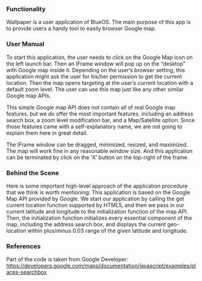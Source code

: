 ### Functionality
Wallpaper is a user application of BlueOS. The main purpose of this app is to provide users a handy tool to easily browser Google map.

### User Manual
To start this application, the user needs to click on the Google Map icon on the left launch bar. Then an IFrame window will pop up on the “desktop” with Google map inside it. Depending on the user’s browser setting, this application might ask the user for his/her permission to get the current location. Then the map opens targeting at the user’s current location with a default zoom level. The user can use this map just like any other similar Google map APIs.

This simple Google map API does not contain all of real Google map features, but we do offer the most important features, including an address search box, a zoom level modification bar, and a Map/Satellite option. Since those features came with a self-explanatory name, we are not going to explain them here in great detail.

The IFrame window can be dragged, minimized, resized, and maximized. The map will work fine in any reasonable window size. And this application can be terminated by click on the ‘X’ button on the top-right of the frame.

### Behind the Scene
Here is some important high-level approach of the application procedure that we think is worth mentioning: This application is based on the Google Map API provided by Google. We start our application by calling the get current location function supported by HTML5, and then we pass in our current latitude and longitude to the initialization function of the map API. Then, the initialization function initializes every essential component of the map, including the address search box, and displays the current geo-location within plus/minus 0.03 range of the given latitude and longitude.

### References
Part of the code is taken from Google Developer: https://developers.google.com/maps/documentation/javascript/examples/places-searchbox
